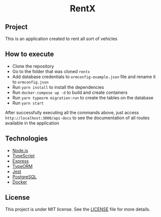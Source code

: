 <h1 align="center">RentX</h1>

## Project

This is an application created to rent all sort of vehicles

## How to execute

- Clone the repository
- Go to the folder that was cloned `rentx`
- Add database credentials to `ormconfig-example.json` file and rename it to `ormconfig.json`
- Run `yarn install` to install the dependencies
- Run `docker-compose up -d` to build and create containers
- Run `yarn typeorm migration:run` to create the tables on the database
- Run `yarn start`

After successfully executing all the commands above, just access `http://localhost:3000/api-docs` to see the documentation of all routes available in the application

## Technologies

- [Node.js](https://nodejs.org/en/)
- [TypeScript](https://www.typescriptlang.org/)
- [Express](https://expressjs.com/pt-br/)
- [TypeORM](https://typeorm.io/#/)
- [Jest](https://jestjs.io/)
- [PostgreSQL](https://www.postgresql.org/)
- [Docker](https://www.docker.com/)

## License

This project is under MIT license. See the [LICENSE](LICENSE.md) file for more details.
